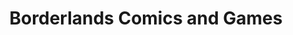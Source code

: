 ---
title: "Borderlands Comics and Games"
url: /greenville/borderlands-comics-and-games/
shop: Sammler
---